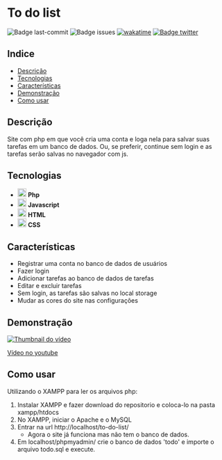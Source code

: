 # To do list

![Badge last-commit](https://img.shields.io/github/last-commit/aaneleh/to-do-list)
![Badge issues](https://img.shields.io/github/issues/aaneleh/to-do-list)
[![wakatime](https://wakatime.com/badge/user/63a62ebf-02b8-40ab-b01b-99f672dace05/project/e0c4e7b4-e150-43ee-99fb-d0c5e1148c96.svg)](https://wakatime.com/badge/user/63a62ebf-02b8-40ab-b01b-99f672dace05/project/e0c4e7b4-e150-43ee-99fb-d0c5e1148c96)
[![Badge twitter](https://img.shields.io/twitter/follow/helena_kurzzz)](https://twitter.com/helena_kurzzz)


## Indice

* [Descrição](#descrição)
* [Tecnologias](#tecnologias)
* [Características](#características)
* [Demonstração](#demonstração)
* [Como usar](#como-usar)


## Descrição

Site com php em que você cria uma conta e loga nela para salvar suas tarefas em um banco de dados.
Ou, se preferir, continue sem login e as tarefas serão salvas no navegador com js.


## Tecnologias

- <img src="https://cdn.jsdelivr.net/gh/devicons/devicon/icons/php/php-original.svg"  width="20px" height="auto" /> **Php**
- <img src="https://cdn.jsdelivr.net/gh/devicons/devicon/icons/javascript/javascript-original.svg"  width="20px" height="auto" /> **Javascript**
- <img src="https://cdn.jsdelivr.net/gh/devicons/devicon/icons/html5/html5-original.svg"  width="20px" height="auto" /> **HTML**
- <img src="https://cdn.jsdelivr.net/gh/devicons/devicon/icons/css3/css3-original.svg"  width="20px" height="auto" /> **CSS**


## Características

- Registrar uma conta no banco de dados de usuários
- Fazer login
- Adicionar tarefas ao banco de dados de tarefas
- Editar e excluir tarefas
- Sem login, as tarefas são salvas no local storage
- Mudar as cores do site nas configurações


## Demonstração

[![Thumbnail do vídeo](https://img.youtube.com/vi/8WgIL62vKjQ/0.jpg)](https://www.youtube.com/watch?v=8WgIL62vKjQ)

[Vídeo no youtube](https://www.youtube.com/watch?v=8WgIL62vKjQ)


## Como usar

Utilizando o XAMPP para ler os arquivos php:
1. Instalar XAMPP e fazer download do repositorio e coloca-lo na pasta xampp/htdocs
2. No XAMPP, iniciar o Apache e o MySQL
3. Entrar na url http://localhost/to-do-list/
    * Agora o site já funciona mas não tem o banco de dados.
4. Em localhost/phpmyadmin/ crie o banco de dados 'todo' e importe o arquivo todo.sql e execute.
